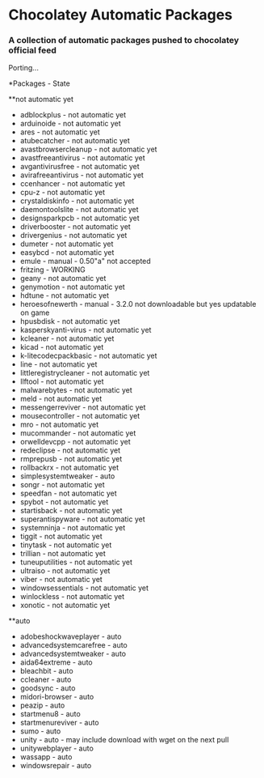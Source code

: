 Chocolatey Automatic Packages
=============================================  
### A collection of automatic packages pushed to chocolatey official feed

Porting...

*Packages - State

**not automatic yet

* adblockplus - not automatic yet
* arduinoide - not automatic yet
* ares - not automatic yet
* atubecatcher - not automatic yet
* avastbrowsercleanup - not automatic yet
* avastfreeantivirus - not automatic yet
* avgantivirusfree - not automatic yet
* avirafreeantivirus - not automatic yet
* ccenhancer - not automatic yet
* cpu-z - not automatic yet
* crystaldiskinfo - not automatic yet
* daemontoolslite - not automatic yet
* designsparkpcb - not automatic yet
* driverbooster - not automatic yet
* drivergenius - not automatic yet
* dumeter - not automatic yet
* easybcd - not automatic yet
* emule - manual - 0.50"a" not accepted
* fritzing - WORKING
* geany - not automatic yet
* genymotion - not automatic yet
* hdtune - not automatic yet
* heroesofnewerth - manual - 3.2.0 not downloadable but yes updatable on game
* hpusbdisk - not automatic yet
* kasperskyanti-virus - not automatic yet
* kcleaner - not automatic yet
* kicad - not automatic yet
* k-litecodecpackbasic - not automatic yet
* line - not automatic yet
* littleregistrycleaner - not automatic yet
* llftool - not automatic yet
* malwarebytes - not automatic yet
* meld - not automatic yet
* messengerreviver - not automatic yet
* mousecontroller - not automatic yet
* mro - not automatic yet
* mucommander - not automatic yet
* orwelldevcpp - not automatic yet
* redeclipse - not automatic yet
* rmprepusb - not automatic yet
* rollbackrx - not automatic yet
* simplesystemtweaker - auto
* songr - not automatic yet
* speedfan - not automatic yet
* spybot - not automatic yet
* startisback - not automatic yet
* superantispyware - not automatic yet
* systemninja - not automatic yet
* tiggit - not automatic yet
* tinytask - not automatic yet
* trillian - not automatic yet
* tuneuputilities - not automatic yet
* ultraiso - not automatic yet
* viber - not automatic yet
* windowsessentials - not automatic yet
* winlockless - not automatic yet
* xonotic - not automatic yet

**auto

* adobeshockwaveplayer - auto
* advancedsystemcarefree - auto
* advancedsystemtweaker - auto
* aida64extreme - auto
* bleachbit - auto
* ccleaner - auto
* goodsync - auto
* midori-browser - auto
* peazip - auto
* startmenu8 - auto
* startmenureviver - auto
* sumo - auto
* unity - auto - may include download with wget on the next pull
* unitywebplayer - auto
* wassapp - auto
* windowsrepair - auto